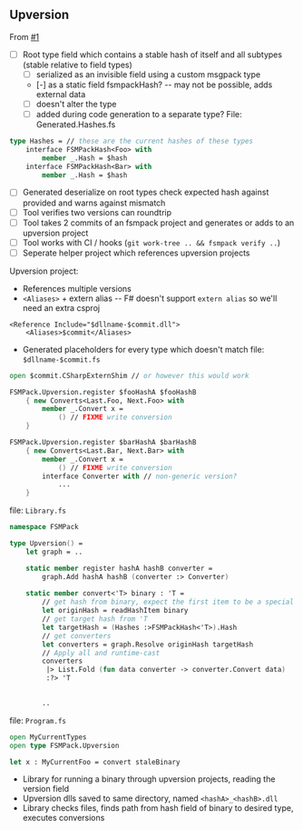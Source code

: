 ## Upversion

From [#1](/../../issues/3)

- [ ] Root type field which contains a stable hash of itself and all subtypes (stable relative to field types)
    - [ ] serialized as an invisible field using a custom msgpack type
    - [-] as a static field fsmpackHash? -- may not be possible, adds external data
    - [ ] doesn't alter the type
    - [ ] added during code generation to a separate type?
File: Generated.Hashes.fs
```fsharp
type Hashes = // these are the current hashes of these types
    interface FSMPackHash<Foo> with
        member _.Hash = $hash
    interface FSMPackHash<Bar> with
        member _.Hash = $hash
```
- [ ] Generated deserialize on root types check expected hash against provided and warns against mismatch
- [ ] Tool verifies two versions can roundtrip
- [ ] Tool takes 2 commits of an fsmpack project and generates or adds to an upversion project
- [ ] Tool works with CI / hooks (`git work-tree .. && fsmpack verify ..`)
- [ ] Seperate helper project which references upversion projects

Upversion project:
* References multiple versions
* `<Aliases>` + extern alias -- F# doesn't support `extern alias` so we'll need an extra csproj
```csproj
<Reference Include="$dllname-$commit.dll">
    <Aliases>$commit</Aliases>
```
* Generated placeholders for every type which doesn't match
file: `$dllname-$commit.fs`
```fsharp
open $commit.CSharpExternShim // or however this would work

FSMPack.Upversion.register $fooHashA $fooHashB
    { new Converts<Last.Foo, Next.Foo> with
        member _.Convert x =
            () // FIXME write conversion
    }

FSMPack.Upversion.register $barHashA $barHashB
    { new Converts<Last.Bar, Next.Bar> with
        member _.Convert x =
            () // FIXME write conversion
        interface Converter with // non-generic version?
            ...
    }
```

file: `Library.fs`
```fsharp
namespace FSMPack

type Upversion() =
    let graph = ..

    static member register hashA hashB converter = 
        graph.Add hashA hashB (converter :> Converter)
        
    static member convert<'T> binary : 'T =
        // get hash from binary, expect the first item to be a special type containing hash
        let originHash = readHashItem binary
        // get target hash from 'T 
        let targetHash = (Hashes :>FSMPackHash<'T>).Hash
        // get converters
        let converters = graph.Resolve originHash targetHash
        // Apply all and runtime-cast
        converters
         |> List.Fold (fun data converter -> converter.Convert data)
         :?> 'T

            
        ..
```

file: `Program.fs`
```fsharp
open MyCurrentTypes
open type FSMPack.Upversion

let x : MyCurrentFoo = convert staleBinary
```

* Library for running a binary through upversion projects, reading the version field
* Upversion dlls saved to same directory, named `<hashA>_<hashB>.dll`
* Library checks files, finds path from hash field of binary to desired type, executes conversions
